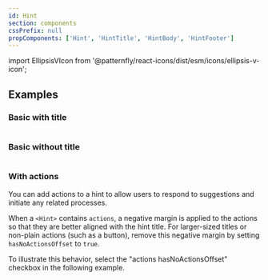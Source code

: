 ```yaml
---
id: Hint
section: components
cssPrefix: null
propComponents: ['Hint', 'HintTitle', 'HintBody', 'HintFooter']
---
```


import EllipsisVIcon from '@patternfly/react-icons/dist/esm/icons/ellipsis-v-icon';

## Examples

### Basic with title

```ts file="HintBasicWithTitle.tsx"

```

### Basic without title

```ts file="HintBasicWithoutTitle.tsx"

```

### With actions

You can add actions to a hint to allow users to respond to suggestions and initiate any related processes.

When a `<Hint>` contains `actions`, a negative margin is applied to the actions so that they are better aligned with the hint title. For larger-sized titles or non-plain actions (such as a button), remove this negative margin by setting `hasNoActionsOffset` to `true`.

To illustrate this behavior, select the "actions hasNoActionsOffset" checkbox in the following example.

```ts file="HintActionsWithNoOffset.tsx"

```

